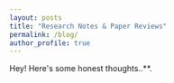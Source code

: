 ```yaml
---
layout: posts
title: "Research Notes & Paper Reviews"
permalink: /blog/
author_profile: true
---
```


Hey! Here's some honest thoughts..**.
